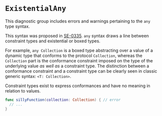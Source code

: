 # `ExistentialAny`

This diagnostic group includes errors and warnings pertaining to the `any` type
syntax.

This syntax was proposed in [SE-0335](https://github.com/swiftlang/swift-evolution/blob/main/proposals/0335-existential-any.md).
`any` syntax draws a line between constraint types and existential or boxed
types.

For example, `any Collection` is a boxed type abstracting over a value of a
dynamic type that conforms to the protocol `Collection`, whereas the
`Collection` part is the conformance constraint imposed on the type of the
underlying value *as well as* a constraint type.
The distinction between a conformance constraint and a constraint type can be
clearly seen in classic generic syntax: `<T: Collection>`.

Constraint types exist to express conformances and have no meaning in relation
to values.

```swift
func sillyFunction(collection: Collection) { // error
  // ...
}
```
